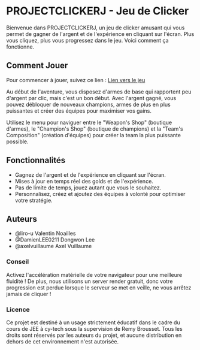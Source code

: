 # PROJECTCLICKERJ - Jeu de Clicker

Bienvenue dans PROJECTCLICKERJ, un jeu de clicker amusant qui vous permet de gagner de l'argent et de l'expérience en cliquant sur l'écran. Plus vous cliquez, plus vous progressez dans le jeu. Voici comment ça fonctionne.

## Comment Jouer

Pour commencer à jouer, suivez ce lien : [Lien vers le jeu](https://projectclickerj.onrender.com/)

Au début de l'aventure, vous disposez d'armes de base qui rapportent peu d'argent par clic, mais c'est un bon début. Avec l'argent gagné, vous pouvez débloquer de nouveaux champions, armes de plus en plus puissantes et créer des équipes pour maximiser vos gains.

Utilisez le menu pour naviguer entre le "Weapon's Shop" (boutique d'armes), le "Champion's Shop" (boutique de champions) et la "Team's Composition" (création d'équipes) pour créer la team la plus puissante possible.


## Fonctionnalités

- Gagnez de l'argent et de l'expérience en cliquant sur l'écran.
- Mises à jour en temps réel des golds et de l'expérience.
- Pas de limite de temps, jouez autant que vous le souhaitez.
- Personnalisez, créez et ajoutez des équipes à volonté pour optimiser votre stratégie.

## Auteurs
- @liro-u Valentin Noailles
- @DamienLEE0211 Dongwon Lee
- @axelvuillaume Axel Vuillaume

### Conseil

Activez l'accélération matérielle de votre navigateur pour une meilleure fluidité !
De plus, nous utilisons un server render gratuit, donc votre progression est perdue lorsque le serveur se met en veille, ne vous arrêtez jamais de cliquer !

### Licence

Ce projet est destiné à un usage strictement éducatif dans le cadre du cours de JEE à cy-tech sous la supervision de Remy Brousset. Tous les droits sont réservés par les auteurs du projet, et aucune distribution en dehors de cet environnement n'est autorisée.


